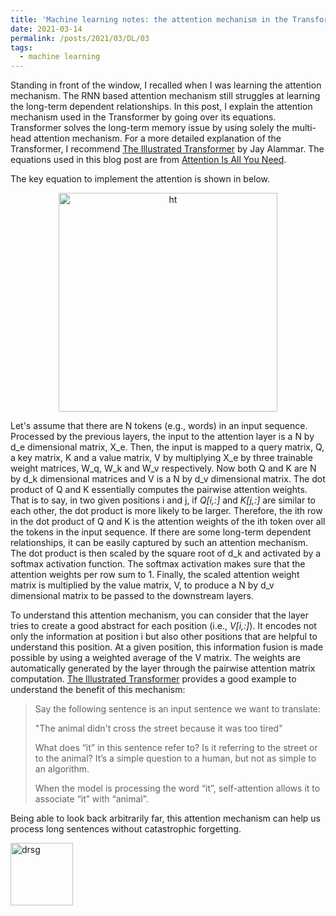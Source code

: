 ```yaml
---
title: 'Machine learning notes: the attention mechanism in the Transformer briefly explained by its equations'
date: 2021-03-14
permalink: /posts/2021/03/DL/03
tags:
  - machine learning
---
```


Standing in front of the window, I recalled when I was learning the attention mechanism. The RNN based attention mechanism still struggles at learning the long-term dependent relationships. In this post, I explain the attention mechanism used in the Transformer by going over its equations. Transformer solves the long-term memory issue by using solely the multi-head attention mechanism. For a more detailed explanation of the Transformer, I recommend [The Illustrated Transformer](http://jalammar.github.io/illustrated-transformer/) by Jay Alammar. The equations used in this blog post are from [Attention Is All You Need](https://arxiv.org/pdf/1706.03762.pdf).

The key equation to implement the attention is shown in below.

<p align="center">
  <img src="https://z2e2.github.io/images//transformer_att.png" width="350" alt="ht">
</p>

Let's assume that there are N tokens (e.g., words) in an input sequence. Processed by the previous layers, the input to the attention layer is a N by d_e dimensional matrix, X_e. Then, the input is mapped to a query matrix, Q, a key matrix, K and a value matrix, V by multiplying X_e by three trainable weight matrices, W_q, W_k and W_v respectively. Now both Q and K are N by d_k dimensional matrices and V is a N by d_v dimensional matrix. The dot product of Q and K essentially computes the pairwise attention weights. That is to say, in two given positions i and j, if *Q[i,:]* and *K[j,:]* are similar to each other, the dot product is more likely to be larger. Therefore, the ith row in the dot product of Q and K is the attention weights of the ith token over all the tokens in the input sequence. If there are some long-term dependent relationships, it can be easily captured by such an attention mechanism. The dot product is then scaled by the square root of d_k and activated by a softmax activation function. The softmax activation makes sure that the attention weights per row sum to 1. Finally, the scaled attention weight matrix is multiplied by the value matrix, V, to produce a N by d_v dimensional matrix to be passed to the downstream layers.

To understand this attention mechanism, you can consider that the layer tries to create a good abstract for each position (i.e., *V[i,:]*). It encodes not only the information at position i but also other positions that are helpful to understand this position. At a given position, this information fusion is made possible by using a weighted average of the V matrix. The weights are automatically generated by the layer through the pairwise attention matrix computation. [The Illustrated Transformer](http://jalammar.github.io/illustrated-transformer/) provides a good example to understand the benefit of this mechanism:

> Say the following sentence is an input sentence we want to translate:
>
> "The animal didn't cross the street because it was too tired"
>
> What does “it” in this sentence refer to? Is it referring to the street or to the animal? It’s a simple question to a human, but not as simple to an algorithm.
>
> When the model is processing the word “it”, self-attention allows it to associate “it” with “animal”.

Being able to look back arbitrarily far, this attention mechanism can help us process long sentences without catastrophic forgetting.

<img class="alignnone  wp-image-577" alt="drsg" src="https://z2e2.github.io/images/square_activation.png" width="100" height="100"/>
